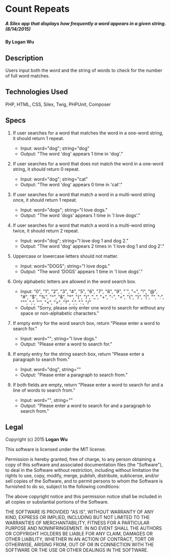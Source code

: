 # Count Repeats

##### A Silex app that displays how frequently a word appears in a given string. (8/14/2015)

#### By Logan Wu

## Description
Users input both the word and the string of words to check for the number of full word matches.

## Technologies Used

PHP, HTML, CSS, Silex, Twig, PHPUnit, Composer

## Specs

1. If user searches for a word that matches the word in a one-word string, it should return 1 repeat.
    * Input: word="dog"; string="dog"
    * Output: "The word 'dog' appears 1 time in 'dog'."

2. If user searches for a word that does not match the word in a one-word string, it should return 0 repeat.
    * Input: word="dog"; string="cat"
    * Output: "The word 'dog' appears 0 time in 'cat'."

3. If user searches for a word that match a word in a multi-word string once, it should return 1 repeat.
    * Input: word="dogs"; string="I love dogs."
    * Output: "The word 'dogs' appears 1 time in 'I love dogs'."

4. If user searches for a word that match a word in a multi-word string twice, it should return 2 repeat.
    * Input: word="dog"; string="I love dog 1 and dog 2."
    * Output: "The word 'dog' appears 2 times in 'I love dog 1 and dog 2'."

5. Uppercase or lowercase letters should not matter.
    * Input: word="DOGS"; string="I love dogs."
    * Output: "The word 'DOGS' appears 1 time in 'I love dogs'."

6. Only alphabetic letters are allowed in the word search box.
    * Input: "0", "1", "2", "3", "4", "5", "6", "7", "8", "9", "`", "~", "!", "@", "#", "$", "%", "^", "&", "*", "(", ")", "_", "+", "-", "=", "{", "}", "|", "\", ":", """, ";", "'", "<", ">", "?", ",", ".", "/"
    * Output: "Sorry, please only enter one word to search for without any space or non-alphabetic characters."

7. If empty entry for the word search box, return "Please enter a word to search for."
    * Input: word=""; string="I love dogs."
    * Output: "Please enter a word to search for."

8. If empty entry for the string search box, return "Please enter a paragraph to search from."
    * Input: word="dog", string=""
    * Output: "Please enter a paragraph to search from."

9. If both fields are empty, return "Please enter a word to search for and a line of words to search from."
    * Input: word="", string=""
    * Output: "Please enter a word to search for and a paragraph to search from."

## Legal

Copyright (c) 2015 **Logan Wu**

This software is licensed under the MIT license.

Permission is hereby granted, free of charge, to any person obtaining a copy of this software and associated documentation files (the "Software"), to deal in the Software without restriction, including without limitation the rights to use, copy, modify, merge, publish, distribute, sublicense, and/or sell copies of the Software, and to permit persons to whom the Software is furnished to do so, subject to the following conditions:

The above copyright notice and this permission notice shall be included in all copies or substantial portions of the Software.

THE SOFTWARE IS PROVIDED "AS IS", WITHOUT WARRANTY OF ANY KIND, EXPRESS OR IMPLIED, INCLUDING BUT NOT LIMITED TO THE WARRANTIES OF MERCHANTABILITY, FITNESS FOR A PARTICULAR PURPOSE AND NONINFRINGEMENT. IN NO EVENT SHALL THE AUTHORS OR COPYRIGHT HOLDERS BE LIABLE FOR ANY CLAIM, DAMAGES OR OTHER LIABILITY, WHETHER IN AN ACTION OF CONTRACT, TORT OR OTHERWISE, ARISING FROM, OUT OF OR IN CONNECTION WITH THE SOFTWARE OR THE USE OR OTHER DEALINGS IN THE SOFTWARE.

